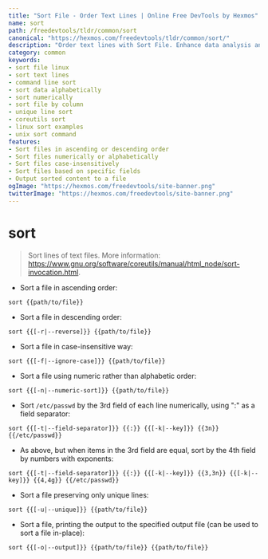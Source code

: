```yaml
---
title: "Sort File - Order Text Lines | Online Free DevTools by Hexmos"
name: sort
path: /freedevtools/tldr/common/sort
canonical: "https://hexmos.com/freedevtools/tldr/common/sort/"
description: "Order text lines with Sort File. Enhance data analysis and organization by sorting file content alphabetically or numerically. Free online tool, no registration required."
category: common
keywords:
- sort file linux
- sort text lines
- command line sort
- sort data alphabetically
- sort numerically
- sort file by column
- unique line sort
- coreutils sort
- linux sort examples
- unix sort command
features:
- Sort files in ascending or descending order
- Sort files numerically or alphabetically
- Sort files case-insensitively
- Sort files based on specific fields
- Output sorted content to a file
ogImage: "https://hexmos.com/freedevtools/site-banner.png"
twitterImage: "https://hexmos.com/freedevtools/site-banner.png"
---
```


# sort

> Sort lines of text files.
> More information: <https://www.gnu.org/software/coreutils/manual/html_node/sort-invocation.html>.

- Sort a file in ascending order:

`sort {{path/to/file}}`

- Sort a file in descending order:

`sort {{[-r|--reverse]}} {{path/to/file}}`

- Sort a file in case-insensitive way:

`sort {{[-f|--ignore-case]}} {{path/to/file}}`

- Sort a file using numeric rather than alphabetic order:

`sort {{[-n|--numeric-sort]}} {{path/to/file}}`

- Sort `/etc/passwd` by the 3rd field of each line numerically, using ":" as a field separator:

`sort {{[-t|--field-separator]}} {{:}} {{[-k|--key]}} {{3n}} {{/etc/passwd}}`

- As above, but when items in the 3rd field are equal, sort by the 4th field by numbers with exponents:

`sort {{[-t|--field-separator]}} {{:}} {{[-k|--key]}} {{3,3n}} {{[-k|--key]}} {{4,4g}} {{/etc/passwd}}`

- Sort a file preserving only unique lines:

`sort {{[-u|--unique]}} {{path/to/file}}`

- Sort a file, printing the output to the specified output file (can be used to sort a file in-place):

`sort {{[-o|--output]}} {{path/to/file}} {{path/to/file}}`
